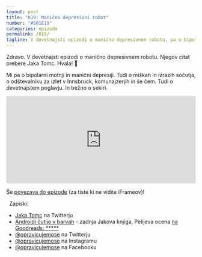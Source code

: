 ```yaml
---
layout: post
title: "019: Manično depresivni robot"
number: "#S01E19"
categories: epizode
permalink: /019/
tagline: V devetnajsti epizodi o manično depresivnem robotu, pa o bipolarni motnji in manični depresiji. Tudi o miškah 🐭 in izrazih sočutja, o komunajzerjih in še čem. Citat prebere Jaka Tomc.  
---
```


Zdravo. V devetnajsti epizodi o manično depresivnem robotu. Njegov citat prebere Jaka Tomc. Hvala! 🙏 

Mi pa o bipolarni motnji in manični depresiji. Tudi o miškah in izrazih sočutja, o odštevalniku za izlet v Innsbruck, komunajzerjih in še čem. Tudi o devetnajstem poglavju. In bežno o sekiri.

<iframe src="https://open.spotify.com/embed-podcast/episode/4XliJfAzUb7tU1n0pITAnO" width="100%" height="232" frameborder="0" allowtransparency="true" allow="encrypted-media"></iframe>

Še [povezava do epizode](https://apple.co/2Ssv6C5) (za tiste ki ne vidite iFrameov)!

  Zapiski:
- [Jaka Tomc](https://twitter.com/manicnipoet/) na Twitterju
- [Androidi čutijo v barvah](https://proksima.si/knjiga/androidi-cutijo-v-barvah) - zadnja Jakova knjiga, Pelijeva ocena [na Goodreads: *****](https://www.goodreads.com/review/show/3827792428)
- [@opravicujemose](https://twitter.com/opravicujemose) na Twitterju
- [@opravicujemose](https://www.instagram.com/opravicujemose/) na Instagramu
- [@opravicujemose](https://www.facebook.com/opravicujemose/) na Facebooku
